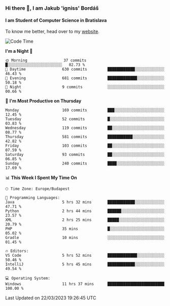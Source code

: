 ### Hi there 👋, I am Jakub 'igniss' Bordáš

#### I am Student of Computer Science in Bratislava
To know me better, head over to my [website](https://bordas.sk).


<!--START_SECTION:waka-->
![Code Time](http://img.shields.io/badge/Code%20Time-1%2C077%20hrs%2053%20mins-blue)

**I'm a Night 🦉** 

```text
🌞 Morning                37 commits          █░░░░░░░░░░░░░░░░░░░░░░░░   02.73 % 
🌆 Daytime                630 commits         ████████████░░░░░░░░░░░░░   46.43 % 
🌃 Evening                681 commits         █████████████░░░░░░░░░░░░   50.18 % 
🌙 Night                  9 commits           ░░░░░░░░░░░░░░░░░░░░░░░░░   00.66 % 
```
📅 **I'm Most Productive on Thursday** 

```text
Monday                   169 commits         ███░░░░░░░░░░░░░░░░░░░░░░   12.45 % 
Tuesday                  52 commits          █░░░░░░░░░░░░░░░░░░░░░░░░   03.83 % 
Wednesday                119 commits         ██░░░░░░░░░░░░░░░░░░░░░░░   08.77 % 
Thursday                 581 commits         ███████████░░░░░░░░░░░░░░   42.82 % 
Friday                   103 commits         ██░░░░░░░░░░░░░░░░░░░░░░░   07.59 % 
Saturday                 93 commits          ██░░░░░░░░░░░░░░░░░░░░░░░   06.85 % 
Sunday                   240 commits         ████░░░░░░░░░░░░░░░░░░░░░   17.69 % 
```


📊 **This Week I Spent My Time On** 

```text
🕑︎ Time Zone: Europe/Budapest

💬 Programming Languages: 
Java                     5 hrs 32 mins       ████████████░░░░░░░░░░░░░   47.71 % 
Python                   2 hrs 44 mins       ██████░░░░░░░░░░░░░░░░░░░   23.57 % 
XML                      2 hrs 25 mins       █████░░░░░░░░░░░░░░░░░░░░   20.79 % 
PHP                      35 mins             █░░░░░░░░░░░░░░░░░░░░░░░░   05.02 % 
Gradle                   10 mins             ░░░░░░░░░░░░░░░░░░░░░░░░░   01.45 % 

🔥 Editors: 
VS Code                  5 hrs 52 mins       █████████████░░░░░░░░░░░░   50.46 % 
IntelliJ                 5 hrs 45 mins       ████████████░░░░░░░░░░░░░   49.54 % 

💻 Operating System: 
Windows                  11 hrs 37 mins      █████████████████████████   100.00 % 
```


 Last Updated on 22/03/2023 19:26:45 UTC
<!--END_SECTION:waka-->

